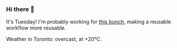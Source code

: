 ### Hi there :wave:

It's Tuesday! I'm probably working for [this bunch](https://github.com/kohofinancial), making a reusable workflow more reusable.

Weather in Toronto: overcast, at +20°C.
